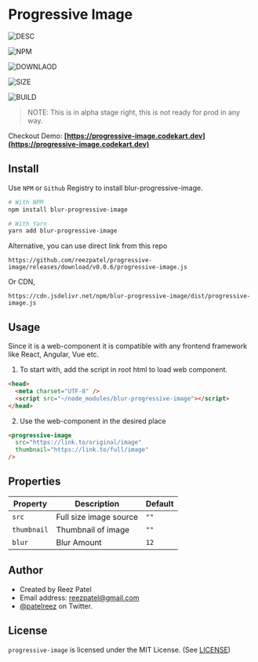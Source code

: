 # Progressive Image

![DESC](https://img.shields.io/static/v1?label=Description&message=Progressive%20Image%20Loader%20as%20a%20Web%20Component&color=blue&style=for-the-badge)

![NPM](https://img.shields.io/npm/v/blur-progressive-image?style=for-the-badge)

![DOWNLAOD](https://img.shields.io/npm/dw/blur-progressive-image?style=for-the-badge)

![SIZE](https://img.shields.io/bundlephobia/min/blur-progressive-image?style=for-the-badge)

![BUILD](https://img.shields.io/drone/build/reezpatel/progressive-image?server=https%3A%2F%2Fci.rlab.app&style=for-the-badge)

> NOTE: This is in alpha stage right, this is not ready for prod in any way.

Checkout Demo: **[https://progressive-image.codekart.dev](https://progressive-image.codekart.dev)**

## Install

Use `NPM` or `Github` Registry to install blur-progressive-image.

```bash
# With NPM
npm install blur-progressive-image

# With Yarn
yarn add blur-progressive-image
```

Alternative, you can use direct link from this repo

```
https://github.com/reezpatel/progressive-image/releases/download/v0.0.6/progressive-image.js
```

Or CDN,

```
https://cdn.jsdelivr.net/npm/blur-progressive-image/dist/progressive-image.js
```

## Usage

Since it is a web-component it is compatible with any frontend framework like React, Angular, Vue etc.

1. To start with, add the script in root html to load web component.

```html
<head>
  <meta charset="UTF-8" />
  <script src="~/node_modules/blur-progressive-image"></script>
</head>
```

2. Use the web-component in the desired place

```html
<progressive-image
  src="https://link.to/original/image"
  thumbnail="https://link.to/full/image"
/>
```

## Properties

| Property    | Description            | Default |
| ----------- | ---------------------- | ------- |
| `src`       | Full size image source | `""`    |
| `thumbnail` | Thumbnail of image     | `""`    |
| `blur`      | Blur Amount            | `12`    |

## Author

- Created by Reez Patel
- Email address: [reezpatel@gmail.com](mailto://reezpatel@gmail.com)
- [@patelreez](https://twitter.com/patelreez) on Twitter.

## License

`progressive-image` is licensed under the MIT License. (See [LICENSE](https://github.com/reezpatel/progressive-image/blob/master/LICENSE))
